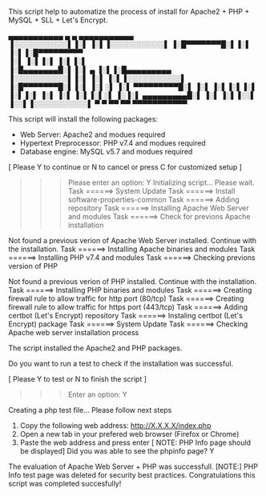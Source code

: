 This script help to automatize the process of install for Apache2 + PHP + MySQL + SLL + Let's Encrypt.

 ▄▄▄▄▄▄▄▄▄▄▄  ▄         ▄  ▄▄▄▄▄▄▄▄▄▄▄  
▐░░░░░░░░░░░▌▐░▌       ▐░▌▐░░░░░░░░░░░▌ 
▐░█▀▀▀▀▀▀▀█░▌▐░▌       ▐░▌▐░█▀▀▀▀▀▀▀▀▀  
▐░▌       ▐░▌▐░▌       ▐░▌▐░▌           
▐░█▄▄▄▄▄▄▄█░▌▐░▌   ▄   ▐░▌▐░█▄▄▄▄▄▄▄▄▄  
▐░░░░░░░░░░░▌▐░▌  ▐░▌  ▐░▌▐░░░░░░░░░░░▌ 
▐░█▀▀▀▀▀▀▀█░▌▐░▌ ▐░▌░▌ ▐░▌ ▀▀▀▀▀▀▀▀▀█░▌ 
▐░▌       ▐░▌▐░▌▐░▌ ▐░▌▐░▌          ▐░▌ 
▐░▌       ▐░▌▐░▌░▌   ▐░▐░▌ ▄▄▄▄▄▄▄▄▄█░▌ 
▐░▌       ▐░▌▐░░▌     ▐░░▌▐░░░░░░░░░░░▌ 
 ▀         ▀  ▀▀       ▀▀  ▀▀▀▀▀▀▀▀▀▀▀  

This script will install the following packages: 
- Web Server: Apache2 and modues required
- Hypertext Preprocessor: PHP v7.4  and modues required
- Database engine: MySQL v5.7 and modues required


[ Please Y to continue or N to cancel or  press C for customized setup ]
>>> Please enter an option:  Y
Initializing script... Please wait.
Task ======> System Update 
Task ======> Install software-properties-common 
Task ======> Adding repository 
Task ======> Installing Apache Web Server and modules 
Task ======>  Check for previons Apache installation 

Not found a previous verion of Apache Web Server installed. Continue with the installation.
Task ======> Installing Apache binaries and modules 
Task ======> Installing PHP v7.4 and modules 
Task ======> Checking previons version of PHP 

Not found a previous verion of PHP installed. Continue with the installation.
Task ======> Installing PHP binaries and modules 
Task ======> Creating firewall rule to allow traffic for http port (80/tcp)
Task ======> Creating firewall rule to allow traffic for https port (443/tcp) 
Task ======> Adding certbot (Let's Encrypt) repository 
Task ======> Instaling certbot (Let's Encrypt) package 
Task ======> System Update 
Task ======> Checking Apache web server installation process 

The script installed the Apache2 and PHP packages.

Do you want to run a test to check if the installation was successful.

[ Please Y to test or N to finish the script  ]
>>> Enter an option:  Y

Creating a php test file...
Please follow next steps
1. Copy the following web address: http://X.X.X.X/index.php
2. Open a new tab in your prefered web browser (Firefox or Chrome)
3. Paste the web address and press enter
[ NOTE: PHP Info page should be displayed]
Did you was able to see the phpinfo page? Y


The evaluation of Apache Web Server + PHP was successfull.
[NOTE:] PHP Info test page was deleted for security best practices.
Congratulations this script was completed succesfully!
